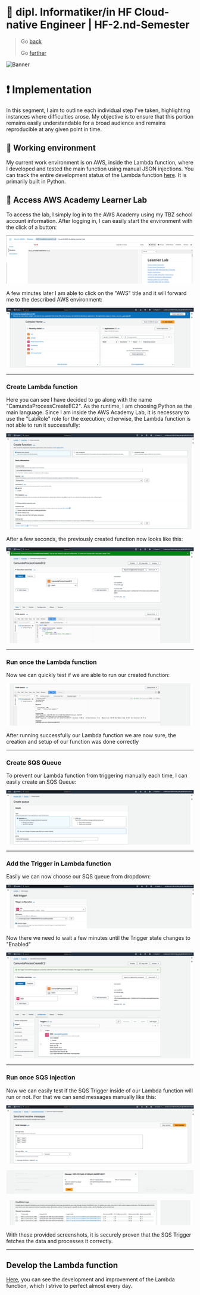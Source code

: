 # :ticket: dipl. Informatiker/in HF Cloud-native Engineer | HF-2.nd-Semester

> Go [back](/pages/planning.md)
>
> Go [further](/pages/)

![Banner](/img/banner_implementation.png)

# :exclamation: Implementation

In this segment, I aim to outline each individual step I've taken, highlighting instances where difficulties arose. My objective is to ensure that this portion remains easily understandable for a broad audience and remains reproducible at any given point in time.

## :green_book: Working environment

My current work environment is on AWS, inside the Lambda function, where I developed and tested the main function using manual JSON injections. You can track the entire development status of the Lambda function [here](/docs/lambda_func.py). It is primarily built in Python.

## :closed_lock_with_key: Access AWS Academy Learner Lab

To access the lab, I simply log in to the AWS Academy using my TBZ school account information. After logging in, I can easily start the environment with the click of a button:

![AWSLabStart](/img/awslabstart.png)

A few minutes later I am able to click on the "AWS" title and it will forward me to the described AWS environment:

![AWSLabRunning](/img/awslabrunning.png)

---

### Create Lambda function

Here you can see I have decided to go along with the name "CamundaProcessCreateEC2". As the runtime, I am choosing Python as the main language. Since I am inside the AWS Academy Lab, it is necessary to use the "LabRole" role for the execution; otherwise, the Lambda function is not able to run it successfully:

![AWSLabCreateLambdaFunction](/img/awslabcreatelambdafunction.png)

After a few seconds, the previously created function now looks like this:

![AWSLabCreatedLambdaFunction](/img/awslabcreatedlambdafunction.png)

---

### Run once the Lambda function

Now we can quickly test if we are able to run our created function:

![AWSLabLambdaFunctionRunning](/img/awslablambdafunctionrunning.png)

After running successfully our Lambda function we are now sure, the creation and setup of our function was done correctly

---

### Create SQS Queue

To prevent our Lambda function from triggering manually each time, I can easily create an SQS Queue:

 ![AWSSQSCreateQueue](/img/awssqscreatequeue.png)

---

### Add the Trigger in Lambda function

Easily we can now choose our SQS queue from dropdown:

![AWSLambdaFunctionAddSQS](/img/awslambdafunctionaddsqs.png)

Now there we need to wait a few minutes until the Trigger state changes to "Enabled"

![AWSLambdaFunctionAddSQS](/img/awslambdafunctionaddsqsenabled.png)

---

### Run once SQS injection

Now we can easily test if the SQS Trigger inside of our Lambda function will run or not. For that we can send messages manually like this:


![AWSSQSMessageTest](/img/awssqsmessagetest.png)

![AWSSQSMessageTestResponse](/img/awssqsmessagetestresponse.png)

![AWSSQSMessageTestLog](/img/awssqsmessagetestlog.png)

With these provided screenshots, it is securely proven that the SQS Trigger fetches the data and processes it correctly.

---

## Develop the Lambda function

[Here](/docs/lambda_func.py), you can see the development and improvement of the Lambda function, which I strive to perfect almost every day.